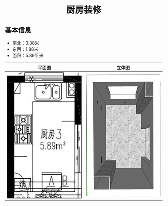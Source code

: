 # <center>厨房装修</center>

## 基本信息
- 南北：3.38米
- 东西：1.88米
- 面积：5.89平米

|平面图|立体图|
|--|--|
|![厨房](./assets/kitchen-plan.jpg)|![厨房](./assets/kitchen-layout.jpg)|

